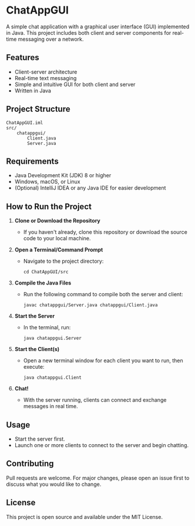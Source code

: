 # ChatAppGUI

A simple chat application with a graphical user interface (GUI) implemented in Java. This project includes both client and server components for real-time messaging over a network.

## Features
- Client-server architecture
- Real-time text messaging
- Simple and intuitive GUI for both client and server
- Written in Java

## Project Structure
```
ChatAppGUI.iml
src/
    chatappgui/
        Client.java
        Server.java
```


## Requirements

- Java Development Kit (JDK) 8 or higher
- Windows, macOS, or Linux
- (Optional) IntelliJ IDEA or any Java IDE for easier development

## How to Run the Project

1. **Clone or Download the Repository**
   - If you haven't already, clone this repository or download the source code to your local machine.

2. **Open a Terminal/Command Prompt**
   - Navigate to the project directory:
     ```
     cd ChatAppGUI/src
     ```

3. **Compile the Java Files**
   - Run the following command to compile both the server and client:
     ```
     javac chatappgui/Server.java chatappgui/Client.java
     ```

4. **Start the Server**
   - In the terminal, run:
     ```
     java chatappgui.Server
     ```

5. **Start the Client(s)**
   - Open a new terminal window for each client you want to run, then execute:
     ```
     java chatappgui.Client
     ```

6. **Chat!**
   - With the server running, clients can connect and exchange messages in real time.

## Usage
- Start the server first.
- Launch one or more clients to connect to the server and begin chatting.

## Contributing
Pull requests are welcome. For major changes, please open an issue first to discuss what you would like to change.

## License
This project is open source and available under the MIT License.
